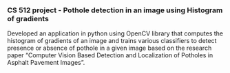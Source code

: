 ### CS 512 project - Pothole detection in an image using Histogram of gradients					          

Developed an application in python using OpenCV library that computes the histogram of gradients of an image and trains various classifiers to detect presence or absence of pothole in a given image based on the research paper “Computer Vision Based Detection and Localization of Potholes in Asphalt Pavement Images”.
